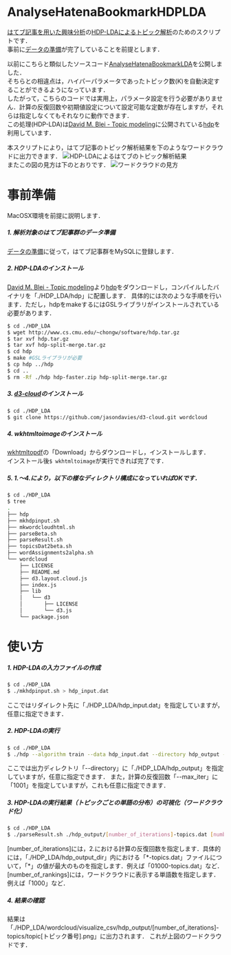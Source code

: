 AnalyseHatenaBookmarkHDPLDA
===========================
[はてブ記事を用いた興味分析](http://d.hatena.ne.jp/ni66ling/20141223/1419323806 "はてブ記事を用いた興味分析")の[HDP-LDAによるトピック解析](http://d.hatena.ne.jp/ni66ling/ "HDP-LDAによるトピック解析")のためのスクリプトです．  
事前に[データの準備](https://github.com/KenshoFujisaki/CreateHatenaBookmarkLogDB "データ準備")が完了していることを前提とします．  

以前にこちらと類似したソースコード[AnalyseHatenaBookmarkLDA](https://github.com/KenshoFujisaki/AnalyseHatenaBookmarkLDA "AnalyseHatenaBookmarkLDA")を公開しました．  
そちらとの相違点は，ハイパーパラメータであったトピック数(K)を自動決定することができるようになっています．  
したがって，こちらのコードでは実用上，パラメータ設定を行う必要がありません．計算の反復回数や初期値設定について設定可能な定数が存在しますが，それらは指定しなくてもそれなりに動作できます．  
この処理(HDP-LDA)は[David M. Blei - Topic modeling](http://www.cs.princeton.edu/~blei/topicmodeling.html "David M. Blei - Topic modeling")に公開されている[hdp](http://www.cs.cmu.edu/~chongw/software/hdp.tar.gz "hdp")を利用しています．  

本スクリプトにより，はてブ記事のトピック解析結果を下のようなワードクラウドに出力できます．
![HDP-LDAによるはてブのトピック解析結果](http://f.st-hatena.com/images/fotolife/n/ni66ling/20141231/20141231050519.png?1419970118)  
またこの図の見方は下のとおりです．
![ワードクラウドの見方](http://f.st-hatena.com/images/fotolife/n/ni66ling/20141231/20141231050954.png?1419970209)

# 事前準備
MacOSX環境を前提に説明します．
##### 1. 解析対象のはてブ記事群のデータ準備
[データの準備](https://github.com/KenshoFujisaki/CreateHatenaBookmarkLogDB "データ準備")に従って，はてブ記事群をMySQLに登録します．
##### 2. HDP-LDAのインストール
[David M. Blei - Topic modeling](http://www.cs.princeton.edu/~blei/topicmodeling.html "David M. Blei - Topic modeling")より[hdp](http://www.cs.cmu.edu/~chongw/software/hdp.tar.gz "hdp")をダウンロードし，コンパイルしたバイナリを「./HDP_LDA/hdp」に配置します．
具体的には次のような手順を行います．ただし，hdpをmakeするにはGSLライブラリがインストールされている必要があります．
```sh
$ cd ./HDP_LDA
$ wget http://www.cs.cmu.edu/~chongw/software/hdp.tar.gz
$ tar xvf hdp.tar.gz 
$ tar xvf hdp-split-merge.tar.gz
$ cd hdp
$ make #GSLライブラリが必要
$ cp hdp ../hdp
$ cd ..
$ rm -Rf ./hdp hdp-faster.zip hdp-split-merge.tar.gz
```
##### 3. [d3-cloud](https://github.com/jasondavies/d3-cloud "d3-cloud")のインストール  
```sh
$ cd ./HDP_LDA
$ git clone https://github.com/jasondavies/d3-cloud.git wordcloud
```
##### 4. wkhtmltoimageのインストール
[wkhtmltopdf](http://wkhtmltopdf.org/ "wkhtmltopdf")の「Download」からダウンロードし，インストールします．  
インストール後`$ wkhtmltoimage`が実行できれば完了です．
##### 5. 1.〜4.により，以下の様なディレクトリ構成になっていればOKです．
```sh
$ cd ./HDP_LDA
$ tree
.
├── hdp
├── mkhdpinput.sh
├── mkwordcloudhtml.sh
├── parseBeta.sh
├── parseResult.sh
├── topicsDat2beta.sh
├── wordAssignments2alpha.sh
└── wordcloud
    ├── LICENSE
    ├── README.md
    ├── d3.layout.cloud.js
    ├── index.js
    ├── lib
    │   └── d3
    │       ├── LICENSE
    │       └── d3.js
    └── package.json
```

# 使い方
##### 1. HDP-LDAの入力ファイルの作成
```sh
$ cd ./HDP_LDA
$ ./mkhdpinput.sh > hdp_input.dat
```
ここではリダイレクト先に「./HDP_LDA/hdp_input.dat」を指定していますが，任意に指定できます．
##### 2. HDP-LDAの実行
```sh
$ cd ./HDP_LDA
$ ./hdp --algorithm train --data hdp_input.dat --directory hdp_output --split_merge yes --max_iter 1001
```
ここでは出力ディレクトリ「--directory」に「./HDP_LDA/hdp_output」を指定していますが，任意に指定できます．
また，計算の反復回数「--max_iter」に「1001」を指定していますが，これも任意に指定できます．
##### 3. HDP-LDAの実行結果（トピックごとの単語の分布）の可視化（ワードクラウド化）
```sh
$ cd ./HDP_LDA
$ ./parseResult.sh ./hdp_output/[number_of_iterations]-topics.dat [number_of_rankings]
```
[number_of_iterations]には，2.における計算の反復回数を指定します．具体的には，「./HDP_LDA/hdp_output_dir」内における「\*-topics.dat」ファイルについて，「\*」の値が最大のものを指定します．例えば「01000-topics.dat」など．  
[number_of_rankings]には，ワードクラウドに表示する単語数を指定します．例えば「1000」など．
##### 4. 結果の確認
結果は「./HDP_LDA/wordcloud/visualize_csv/hdp_output/[number_of_iterations]-topics/topic[トピック番号].png」に出力されます．
これが上図のワードクラウドです．
